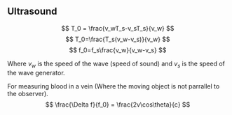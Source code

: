 ## Ultrasound

$$
T_0 = \frac{v_wT_s-v_sT_s}{v_w}
$$
$$
T_0=\frac{T_s(v_w-v_s)}{v_w}
$$
$$
f_0=f_s\frac{v_w}{v_w-v_s}
$$

Where $v_w$ is the speed of the wave (speed of sound) and $v_s$ is the speed of the wave generator.

For measuring blood in a vein (Where the moving object is not parrallel to the observer).
$$
\frac{\Delta f}{f_0} = \frac{2v\cos\theta}{c}
$$